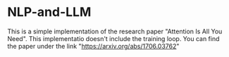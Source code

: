 # NLP-and-LLM
This is a simple implementation of the research paper "Attention Is All You Need". This implementatio doesn't include the training loop.
You can find the paper under the link "https://arxiv.org/abs/1706.03762"
